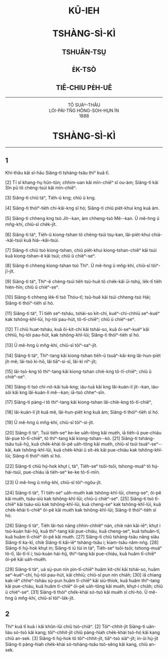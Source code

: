 <!-- 扉页 -->
# <center>KŪ-IEH</center>
<!-- 旧约 -->
# <center>TSHÀNG-SÌ-KÌ</center>
<!-- 创世记 -->
## <center>TSHUÂN-TSṲ</center>
<!-- 全书 -->

## <center>E̍K-TSÒ</center>
<!-- 译作-->
## <center>TIÊ-CHIU PE̍H-UĒ</center>
<!-- 潮州白话 -->

---

<center>TÕ SUÀᴺ-THÂU</center>
<!-- 著汕头 -->

<center>LÓI-PÀI-TN̂G HÔNG-SOH-HṲN ÌN</center>
<!-- 礼拜堂 鸿雪轩 印 -->

<center>1888</center>


<!-- 第 1 页 -->
# <center>TSHÀNG-SÌ-KÌ</center>
<!-- 创世记 -->
---

## 1

Khí-thâu kâi sî-hāu Siãng-tì tshàng-tsãu thiⁿ kuã tī.
<!-- 起头其时候，上帝创造天和地。 （注：kuã 暂作 和，或与 凡 读 huăm/hăm 之类相关？）-->
[2] Tī sĩ khang-hṳ hũn-tũn; chhim-uan kâi mīn-chiēⁿ sĩ ou-àm; Siãng-tì kâi Sîn pū tõ chèng-tsúi kâi mīn-chiēⁿ.
<!-- 地是空虚混沌，深渊其面上是乌暗；上帝其神伏著众水其面上。 -->

[3] Siãng-tì chiũ tàⁿ, Tie̍h-ũ kng; chiũ ũ kng.
<!-- 上帝就呾，着有光，就有光。 （注：tàⁿ 俗写为 呾。）-->
[4] Siãng-tì thóiⁿ-tie̍h chí-kâi-kng sĩ hó; Siãng-tì chiũ pie̍t-khui kng kuã àm.
<!-- 上帝睇着这个光是好；上帝就捌开光和暗。 （注：thóiⁿ 俗写为 睇。） --> 
[5] Siãng-tì chheng kng tsò Ji̍t--kan, àm chheng-tsò Mê--kan. Ũ mê-hng ũ mn̂g-khí, chiũ-sĩ che̍k-ji̍t.
<!-- 上帝称光作日间，暗称作冥间。有冥昏，有眠起，就是蜀日。 -->

[6] Siãng-tì tàⁿ, Tie̍h-ũ kiong-tshan tõ chèng-tsúi tsṳ-kan, lâi-pie̍t-khui chiá--kâi-tsúi kuã hiá--kâi-tsúi.
<!-- 上帝呾，着有穹苍在众水之间，来捌开这其水和许其水。（注：苍 与 tshan 读音不符。）-->
[7] Siãng-tì chiũ tsò kiong-tshan, chiũ pie̍t-khui kiong-tshan-chiēⁿ kâi tsúi kuã kiong-tshan-ẽ kâi tsúi; chiũ ũ chièⁿ-seⁿ.
<!-- 上帝就做穹苍，就捌开穹苍上其水和穹苍下其水；就有障生。（注：chièⁿ 俗写为 障。） -->
<!-- 第 2 页 -->
[8] Siãng-tì chheng kiong-tshan tsò Thiⁿ. Ũ mê-hng ũ mn̂g-khí, chiũ-sĩ tõiⁿ-jī-ji̍t.
<!-- 上帝称穹苍作天。有冥昏，有眠起，就是第二日。-->

[9] Siãng-tì tàⁿ, Thiⁿ-ẽ chèng-tsúi tie̍h tsũ-huẽ tõ che̍k-kâi ūi-tshṳ̀, le̍k-tī tie̍h hién-hīn; chiũ ũ chièⁿ-seⁿ.
<!-- 上帝呾，天下众水着聚汇著蜀个位处，陆地着显现；就有障生。 （注：处 与 tshṳ̀ 读音不甚对应。）-->
[10] Siãng-tì chheng le̍k-tī tsò Thóu-tī; tsũ-huẽ kâi tsúi chheng-tsò Hái; Siãng-tì thóiⁿ-tie̍h sĩ hó.
<!-- 上帝称陆地作土地；聚汇其水称作海；上帝睇着是好。-->
[11] Siãng-tì tàⁿ, Tī tie̍h seⁿ-tsháu, tshài-so kit-chí, kuéⁿ-chí-chhiū seⁿ-kuéⁿ kak tshông-khî-lūi, hṳ́-tói pau-hu̍t, tõ-tī-chiēⁿ; chiũ ũ chièⁿ-seⁿ.
<!-- 上帝呾，地着生草，菜蔬结籽，果子树生果各从其类，许底包核，著地上；就有障生。 -->
[12] Tī chiũ huat-tsháu, kuã õi-kit-chí kâi tshài-so, kuã õi-seⁿ-kuéⁿ kâi chhiū, hṳ́-tói pau-hu̍t, kak tshông-khî-lūi; Siãng-tì thóiⁿ-tie̍h sĩ hó.
<!-- 地就发草，和会（解）结籽其菜蔬，和会生果其树，许底包核，各从其类；上帝睇着是好。 -->
[13] Ũ mê-hng ũ mn̂g-khí, chiũ-sĩ tõiⁿ-saⁿ-ji̍t.
<!-- 有冥昏，有眠起，就是第三日。-->

[14] Siãng-tì tàⁿ, Thiⁿ-tang kâi kiong-tshan tie̍h-ũ tsuàⁿ-kâi-kng lâi-hun-pie̍t ji̍t-mê; lâi-tsò kì-hō, lâi tiāⁿ-sì-sî, lâi-kì nîⁿ-ji̍t;
<!-- 注：原文 lâi-hun-piet ji̍t-mê，其中 piet 为印刷错误，上句已更正。 -->
<!-- 上帝呾，天中其穹苍着有 tsuàⁿ（*这些*）个光来分别日冥；来作记号，来定四时，来记年日； -->
<!-- 第 3 页 -->
[15] lâi-tsò-kng tõ thiⁿ-tang kâi kiong-tshan chiè-kng tõ-tī-chiēⁿ; chiũ ũ chièⁿ-seⁿ.
<!-- 来作光著天中其穹苍照光在地上；就有障生。 -->
[16] Siãng-tì tsò chí-nõ-kâi tuā-kng; iáu-tuā kâi kng lâi-kuán-lí ji̍t--kan, iáu-sòi kâi kng lâi-kuán-lí mê--kan; iā-tsò chheⁿ-sîn.
<!-- 注：原文上句中 “大” 采用 “tōa”，现更改为全文统一的表达方式 “tuā”。 -->
<!-- 上帝做这两个大光；愈大其光来管理日间，愈细其光来管理冥间；亦作星辰。 -->
[17] Siãng-tì pàng-i tõ thiⁿ-tang kâi kiong-tshan lâi-chiè-kng tõ-tī-chiēⁿ,
<!-- 上帝放伊著天中其穹苍来照光在地上， --> 
[18] lâi-kuán-lí ji̍t kuã mê, lâi-hun-pie̍t kng kuã àm; Siãng-tì thóiⁿ-tie̍h sĩ hó.
<!-- 来管理日和冥，来分别光和暗；上帝睇着是好。 -->
[19] Ũ mê-hng ũ mn̂g-khí, chiũ-sĩ tõiⁿ-sì-ji̍t.
<!-- 有冥昏，有眠起，就是第四日。 -->

[20] Siãng-tì tàⁿ, Tsúi tie̍h-seⁿ ke-ke ua̍h-tõng kâi mue̍h, iā tie̍h-ũ pue-chiáu lâi-pue tõ-tī-chiēⁿ, tõ thiⁿ-tang kâi kiong-tshan--kò.
[21] Siãng-tì tshàng-tsãu tuā-hṳ̂, kuã che̍k-khài õi-pê ua̍h-tõng kâi mue̍h, chiũ-sĩ tsúi tsuàⁿ-seⁿ--kâi, kak tshông-khî-lūi, kuã che̍k-khài ũ si̍t-e̍k kâi pue-chiáu kak tshông-khî-lūi; Siãng-tì thóiⁿ-tie̍h sĩ hó.
<!-- 注：上句中 “大” 采用 “tōa”，后续此等均按 “tuā” 处理，不再注明。 -->
[22] Siãng-tì chiũ hṳ́-hok khṳt i, tàⁿ, Tie̍h-seⁿ tsōi-tsōi, tshong-muáⁿ tõ hṳ́-hái-tsúi, pue-chiáu iā tie̍h-seⁿ ke-ke tõ-tī-mīn.
<!-- 第 4 页 -->
[23] Ũ mê-hng ũ mn̂g-khí, chiũ-sĩ tõiⁿ-ngõu-ji̍t.

[24] Siãng-tì tàⁿ, Tī tie̍h-seⁿ ua̍h-mue̍h kak tshông-khî-lūi, cheng-seⁿ, õi-pê kâi mue̍h, tsáu-siù kak tshông-khî-lūi; chiũ-ũ chièⁿ-seⁿ.
[25] Siãng-tì tsò tī-chiēⁿ kâi tsáu-siù kak tshông-khî-lūi, kuā cheng-seⁿ kak tshông-khî-lūi, kuã che̍k-khài ti-chiēⁿ õi-pê kâi mue̍h kak tshông-khî-lūi; Siãng-tì thóiⁿ-tie̍h sĩ hó.

[26] Siãng-tì tàⁿ, Tie̍h lâi-tsò nâng chhin-chhiẽⁿ nán, chiè nán kâi-iēⁿ; khṳt i tsú-kuán hái-hṳ̂, kuã thiⁿ-tang kâi pue-chiáu, kuã cheng-seⁿ, kuã tshuân-tī, kuã huâm tī-chiēⁿ õi-pê kâi mue̍h.
[27] Siãng-tì chiũ tshàng-tsãu nâng siãu Siãng-tì ka-kī, chiè Siãng-tì kâi-iēⁿ tshàng-tsãu i; kiam-tsãu nâm-nńg.
[28] Siãng-tì hṳ́-hok khṳt in; Siãng-tì iũ tùi in tàⁿ, Tie̍h-seⁿ tsōi-tsōi; tshong-muáⁿ tõ-tī, lâi-tî-lí i; tsú-kuán hái-hṳ̂, thiⁿ-tang kâi pue-chiáu, kuã huâm tī-chiēⁿ õi-pê kâi ua̍h-mue̍h.
<!-- 注：此书标调，阳平与阳去个别情况会混淆，例如上句中 “来治理” 的 “治”，但考虑保持文档原始性，此类标调均按原文不予修改。 -->

<!-- 第 5 页 -->
[29] Siãng-tì tàⁿ, uá sṳ̀-pun nín pìn-tī-chiēⁿ huâm kit-chí kâi tshài-so, huâm seⁿ-kuéⁿ-chí, hṳ́-tói pau-hu̍t, kâi chhiū; chiũ-sĩ pun nín chia̍h;
[30] iā chiang kak-iēⁿ chheⁿ-tsháu sṳ̀-pun huâm tī-chiēⁿ kâi siù-thiok, kuã huâm thiⁿ-tang kâi pue-chiáu, kuã huâm tī-chiēⁿ õi-pê ua̍h-tõng kâi mue̍h, khṳt-i chia̍h; chiũ ũ chièⁿ-seⁿ.
[31] Siãng-tì thóiⁿ che̍k-khài só-tsò kâi mue̍h sĩ chì-hó. Ũ mê-hng ũ mn̂g-khí, chiũ-sĩ tõiⁿ-la̍k-ji̍t.

## 2

Thiⁿ kuã tī kuã i kâi khûn-lūi chiũ tsò-chiâⁿ.
[2] Tõiⁿ-chhit-ji̍t Siãng-tì uân-liáu só-tsò kâi kang; tõiⁿ-chhit-ji̍t chiũ pàng-hiah che̍k-khài tsò-hó kâi kang chiũ an-sek.
[3] Siãng-tì hṳ́-hok tõ tõiⁿ-chhit-ji̍t, tiāⁿ-tsò siàⁿ-ji̍t; in-ũi hṳ́-ji̍t Siãng-tì pàng-hiah che̍k-khài só-tshàng-tsãu tsò-sêng kâi kang, chiũ an-sek.

<!-- 第 6 页 -->